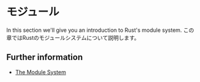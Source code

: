 # モジュール

In this section we'll give you an introduction to Rust's module system.
この章ではRustのモジュールシステムについて説明します。

## Further information

- [The Module System](https://doc.rust-jp.rs/book-ja/ch07-00-managing-growing-projects-with-packages-crates-and-modules.html)
